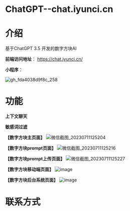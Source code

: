 # ChatGPT--chat.iyunci.cn
# **介绍**

基于ChatGPT 3.5 开发的数字方块AI



**前端访问地址**：
https://chat.iyunci.cn/

**小程序**：

![gh_fda4038d9f8c_258](https://github.com/jiangwenhuang/ChatGPT/assets/36922629/56acc673-0da2-4b6e-bea7-844de9344038)

# **功能**
**上下文聊天**

**敏感词过滤**



**【数字方块主页面】**
![微信截图_20230711125204](https://github.com/jiangwenhuang/ChatGPT/assets/36922629/e018ec89-2702-4ff7-aeb4-de5df5b38265)

**【数字方块prompt页面】**
![微信截图_20230711125216](https://github.com/jiangwenhuang/ChatGPT/assets/36922629/71dd606c-d40c-4d9d-95f3-6c97432820f8)

**【数字方块prompt上传页面】**
![微信截图_20230711125227](https://github.com/jiangwenhuang/ChatGPT/assets/36922629/feb432f8-d625-4184-8128-884e483aa3de)

**【数字方块移动端页面】**
![image](https://github.com/jiangwenhuang/ChatGPT/assets/36922629/02209201-799b-47db-8370-26f353a0d93f)

**【数字方块后台系统页面】**
![image](https://github.com/jiangwenhuang/ChatGPT/assets/36922629/bad17295-cda4-40e7-b379-787be7fb2f48)


# **联系方式**
